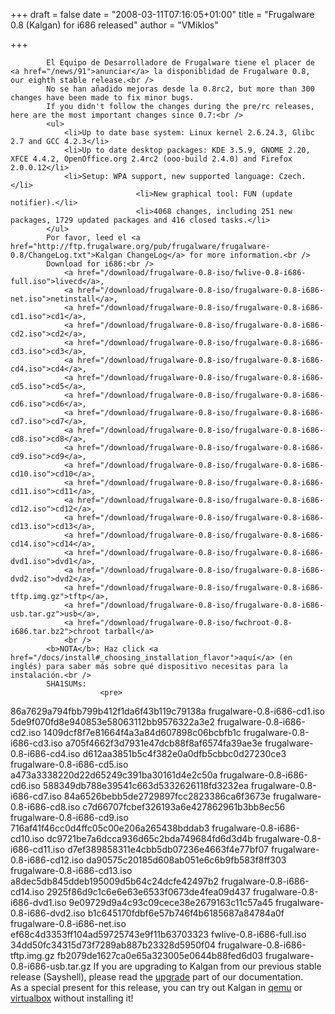 
+++
draft = false
date = "2008-03-11T07:16:05+01:00"
title = "Frugalware 0.8 (Kalgan) for i686 released"
author = "VMiklos"

+++

            El Equipo de Desarrolladore de Frugalware tiene el placer de <a href="/news/91">anunciar</a> la disponiblidad de Frugalware 0.8, our eighth stable release.<br />
            No se han añadido mejoras desde la 0.8rc2, but more than 300 changes have been made to fix minor bugs.
            If you didn't follow the changes during the pre/rc releases, here are the most important changes since 0.7:<br />
            <ul>
                <li>Up to date base system: Linux kernel 2.6.24.3, Glibc 2.7 and GCC 4.2.3</li>
                <li>Up to date desktop packages: KDE 3.5.9, GNOME 2.20, XFCE 4.4.2, OpenOffice.org 2.4rc2 (ooo-build 2.4.0) and Firefox 2.0.0.12</li>
                <li>Setup: WPA support, new supported language: Czech.</li>
                                <li>New graphical tool: FUN (update notifier).</li>
                                <li>4068 changes, including 251 new packages, 1729 updated packages and 416 closed tasks.</li>
            </ul>
            Por favor, leed el <a href="http://ftp.frugalware.org/pub/frugalware/frugalware-0.8/ChangeLog.txt">Kalgan ChangeLog</a> for more information.<br />
            Download for i686:<br />
                <a href="/download/frugalware-0.8-iso/fwlive-0.8-i686-full.iso">livecd</a>,
                <a href="/download/frugalware-0.8-iso/frugalware-0.8-i686-net.iso">netinstall</a>,
                <a href="/download/frugalware-0.8-iso/frugalware-0.8-i686-cd1.iso">cd1</a>,
                <a href="/download/frugalware-0.8-iso/frugalware-0.8-i686-cd2.iso">cd2</a>,
                <a href="/download/frugalware-0.8-iso/frugalware-0.8-i686-cd3.iso">cd3</a>,
                <a href="/download/frugalware-0.8-iso/frugalware-0.8-i686-cd4.iso">cd4</a>,
                <a href="/download/frugalware-0.8-iso/frugalware-0.8-i686-cd5.iso">cd5</a>,
                <a href="/download/frugalware-0.8-iso/frugalware-0.8-i686-cd6.iso">cd6</a>,
                <a href="/download/frugalware-0.8-iso/frugalware-0.8-i686-cd7.iso">cd7</a>,
                <a href="/download/frugalware-0.8-iso/frugalware-0.8-i686-cd8.iso">cd8</a>,
                <a href="/download/frugalware-0.8-iso/frugalware-0.8-i686-cd9.iso">cd9</a>,
                <a href="/download/frugalware-0.8-iso/frugalware-0.8-i686-cd10.iso">cd10</a>,
                <a href="/download/frugalware-0.8-iso/frugalware-0.8-i686-cd11.iso">cd11</a>,
                <a href="/download/frugalware-0.8-iso/frugalware-0.8-i686-cd12.iso">cd12</a>,
                <a href="/download/frugalware-0.8-iso/frugalware-0.8-i686-cd13.iso">cd13</a>,
                <a href="/download/frugalware-0.8-iso/frugalware-0.8-i686-cd14.iso">cd14</a>,
                <a href="/download/frugalware-0.8-iso/frugalware-0.8-i686-dvd1.iso">dvd1</a>,
                <a href="/download/frugalware-0.8-iso/frugalware-0.8-i686-dvd2.iso">dvd2</a>,
                <a href="/download/frugalware-0.8-iso/frugalware-0.8-i686-tftp.img.gz">tftp</a>,
                <a href="/download/frugalware-0.8-iso/frugalware-0.8-i686-usb.tar.gz">usb</a>,
                <a href="/download/frugalware-0.8-iso/fwchroot-0.8-i686.tar.bz2">chroot tarball</a>
                <br />
            <b>NOTA</b>: Haz click <a href="/docs/install#_choosing_installation_flavor">aquí</a> (en inglés) para saber más sobre qué dispositivo necesitas para la instalación.<br />
            SHA1SUMs:
                        <pre>
86a7629a794fbb799b412f1da6f43b119c79138a  frugalware-0.8-i686-cd1.iso
5de9f070fd8e940853e58063112bb9576322a3e2  frugalware-0.8-i686-cd2.iso
1409dcf8f7e81664f4a3a84d607898c06bcbfb1c  frugalware-0.8-i686-cd3.iso
a705f4662f3d7931e47dcb88f8af6574fa39ae3e  frugalware-0.8-i686-cd4.iso
d612aa3851b5c4f382e0a0dfb5cbbc0d27230ce3  frugalware-0.8-i686-cd5.iso
a473a3338220d22d65249c391ba30161d4e2c50a  frugalware-0.8-i686-cd6.iso
588349db788e39541c663d5332626118fd3232ea  frugalware-0.8-i686-cd7.iso
84a6526bebb5de2729897fcc2823386ca6f3673e  frugalware-0.8-i686-cd8.iso
c7d66707fcbef326193a6e427862961b3bb8ec56  frugalware-0.8-i686-cd9.iso
716af41f46cc0d4ffc05c00e206a265438bddab3  frugalware-0.8-i686-cd10.iso
dc9721be7a6dcca936d65c2bda749684fd6d3d4b  frugalware-0.8-i686-cd11.iso
d7ef389858311e4cbb5db07236e4663f4e77bf07  frugalware-0.8-i686-cd12.iso
da90575c20185d608ab051e6c6b9fb583f8ff303  frugalware-0.8-i686-cd13.iso
a8dec5db845ddeb195009d5b64c24dcfe42497b2  frugalware-0.8-i686-cd14.iso
2925f86d9c1c6e6e63e6533f0673de4fea09d437  frugalware-0.8-i686-dvd1.iso
9e09729d9a4c93c09cece38e2679163c11c57a45  frugalware-0.8-i686-dvd2.iso
b1c645170fdbf6e57b746f4b6185687a84784a0f  frugalware-0.8-i686-net.iso
ef68c4d3353ff104ad59725743e9f11b63703323  fwlive-0.8-i686-full.iso
34dd50fc34315d73f7289ab887b23328d5950f04  frugalware-0.8-i686-tftp.img.gz
fb2079de1627ca0e65a323005e0644b88fed6d03  frugalware-0.8-i686-usb.tar.gz
            </pre>
                        If you are upgrading to Kalgan from our previous stable release (Sayshell), please read the <a href="http://frugalware.org/docs/stable/upgrade">upgrade</a> part of our documentation.<br />
                        As a special present for this release, you can try out Kalgan in <a href="/download/frugalware-0.8-iso/frugalware-0.8-i686-qemu.img.lzma">qemu</a> or <a href="/download/frugalware-0.8-iso/frugalware-0.8-i686-virtualbox.vdi.lzma">virtualbox</a> without installing it!<br />
            
        